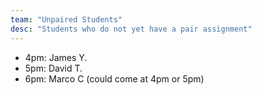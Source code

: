 ```yaml
---
team: "Unpaired Students"
desc: "Students who do not yet have a pair assignment"
---
```


* 4pm: James Y.
* 5pm: David T.
* 6pm: Marco C    (could come at 4pm or 5pm)
